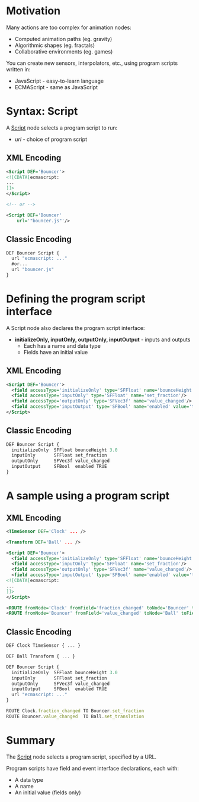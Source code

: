 Motivation
==========

Many actions are too complex for animation nodes:

- Computed animation paths (eg. gravity)
- Algorithmic shapes (eg. fractals)
- Collaborative environments (eg. games)

You can create new sensors, interpolators, etc., using program scripts written in:

- JavaScript - easy-to-learn language
- ECMAScript - same as JavaScript

Syntax: Script
==============

A [Script](https://www.web3d.org/documents/specifications/19775-1/V3.3/Part01/components/scripting.html#Script) node selects a program script to run:

- *url* - choice of program script

XML Encoding
------------

```xml
<Script DEF='Bouncer'>
<![CDATA[ecmascript:
...
]]>
</Script>

<!-- or -->

<Script DEF='Bouncer'
    url='"bouncer.js"'/>
```

Classic Encoding
----------------

```js
DEF Bouncer Script {
  url "ecmascript: ..."
  #or...
  url "bouncer.js"
}
```

Defining the program script interface
=====================================

A Script node also declares the program script interface:

- **initializeOnly, inputOnly, outputOnly, inputOutput** - inputs and outputs 
  - Each has a name and data type
  - Fields have an initial value

XML Encoding
------------

```xml
<Script DEF='Bouncer'>
  <field accessType='initializeOnly' type='SFFloat' name='bounceHeight' value='3'/>
  <field accessType='inputOnly' type='SFFloat' name='set_fraction'/>
  <field accessType='outputOnly' type='SFVec3f' name='value_changed'/>
  <field accessType='inputOutput' type='SFBool' name='enabled' value='true'/>
</Script>
```

Classic Encoding
----------------

```js
DEF Bouncer Script {
  initializeOnly  SFFloat bounceHeight 3.0
  inputOnly       SFFloat set_fraction
  outputOnly      SFVec3f value_changed
  inputOutput     SFBool  enabled TRUE
}
```

A sample using a program script
===============================

XML Encoding
------------

```xml
<TimeSensor DEF='Clock' ... />

<Transform DEF='Ball' ... />

<Script DEF='Bouncer'>
  <field accessType='initializeOnly' type='SFFloat' name='bounceHeight' value='3'/>
  <field accessType='inputOnly' type='SFFloat' name='set_fraction'/>
  <field accessType='outputOnly' type='SFVec3f' name='value_changed'/>
  <field accessType='inputOutput' type='SFBool' name='enabled' value='true'/>
<![CDATA[ecmascript:
...
]]>
</Script>

<ROUTE fromNode='Clock' fromField='fraction_changed' toNode='Bouncer' toField='set_fraction'/>
<ROUTE fromNode='Bouncer' fromField='value_changed' toNode='Ball' toField='set_translation'/>
```

Classic Encoding
----------------

```js
DEF Clock TimeSensor { ... }

DEF Ball Transform { ... }

DEF Bouncer Script {
  initializeOnly  SFFloat bounceHeight 3.0
  inputOnly       SFFloat set_fraction
  outputOnly      SFVec3f value_changed
  inputOutput     SFBool  enabled TRUE
  url "ecmascript: ..."
}

ROUTE Clock.fraction_changed TO Bouncer.set_fraction
ROUTE Bouncer.value_changed  TO Ball.set_translation
```

Summary
=======

The [Script](https://www.web3d.org/documents/specifications/19775-1/V3.3/Part01/components/scripting.html#Script) node selects a program script, specified by a URL.

Program scripts have field and event interface declarations, each with:

- A data type
- A name
- An initial value (fields only)
